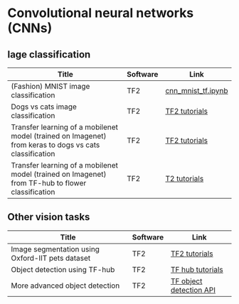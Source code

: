 # Convolutional neural networks (CNNs) 

## Iage classification

|Title|Software|Link|
|-----------|----|----|
|(Fashion) MNIST image classification|TF2|[cnn_mnist_tf.ipynb](https://colab.research.google.com/github/probml/pyprobml/blob/master/book1/cnn/cnn_mnist_tf.ipynb) 
|Dogs vs cats image classification|TF2|[TF2 tutorials](https://www.tensorflow.org/tutorials/images/classification)
|Transfer learning of a mobilenet model (trained on Imagenet) from keras to dogs vs cats classification|TF2|[TF2 tutorials](https://www.tensorflow.org/tutorials/images/transfer_learning)
|Transfer learning of a mobilenet model (trained on Imagenet) from TF-hub to flower classification|TF2|[T2 tutorials](https://www.tensorflow.org/tutorials/images/transfer_learning_with_hub)

## Other vision tasks

|Title|Software|Link|
|-----------|----|----|
|Image segmentation using Oxford-IIT pets dataset|TF2|[TF2 tutorials](https://www.tensorflow.org/tutorials/images/segmentation)
|Object detection using TF-hub|TF2|[TF hub tutorials](https://github.com/tensorflow/hub/blob/master/examples/colab/object_detection.ipynb)
|More advanced object detection|TF2|[TF object detection API](https://github.com/tensorflow/models/blob/master/research/object_detection/object_detection_tutorial.ipynb)
